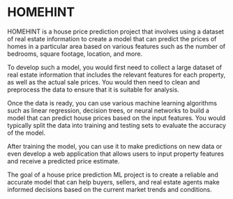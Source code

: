 
# HOMEHINT

HOMEHINT  is a house price prediction project that involves using a dataset of real estate information to create a model that can predict the prices of homes in a particular area based on various features such as the number of bedrooms, square footage, location, and more.

To develop such a model, you would first need to collect a large dataset of real estate information that includes the relevant features for each property, as well as the actual sale prices. You would then need to clean and preprocess the data to ensure that it is suitable for analysis.

Once the data is ready, you can use various machine learning algorithms such as linear regression, decision trees, or neural networks to build a model that can predict house prices based on the input features. You would typically split the data into training and testing sets to evaluate the accuracy of the model.

After training the model, you can use it to make predictions on new data or even develop a web application that allows users to input property features and receive a predicted price estimate.

The goal of a house price prediction ML project is to create a reliable and accurate model that can help buyers, sellers, and real estate agents make informed decisions based on the current market trends and conditions.


